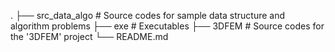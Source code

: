 .
├── src_data_algo     # Source codes for sample data structure and algorithm problems 
├── exe               # Executables
├── 3DFEM             # Source codes for the '3DFEM' project
└── README.md
